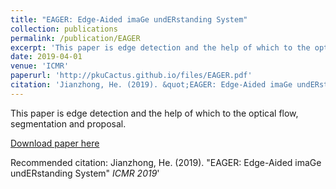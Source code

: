 ```yaml
---
title: "EAGER: Edge-Aided imaGe undERstanding System"
collection: publications
permalink: /publication/EAGER
excerpt: 'This paper is edge detection and the help of which to the optical flow, segmentation and proposal.'
date: 2019-04-01
venue: 'ICMR'
paperurl: 'http://pkuCactus.github.io/files/EAGER.pdf'
citation: 'Jianzhong, He. (2019). &quot;EAGER: Edge-Aided imaGe undERstanding System&quot; <i>ICMR 2019</i>'
---
```

This paper is edge detection and the help of which to the optical flow, segmentation and proposal.

[Download paper here](http://pkuCactus.github.io/files/EAGER.pdf)

Recommended citation: Jianzhong, He. (2019). &quot;EAGER: Edge-Aided imaGe undERstanding System&quot; <i>ICMR 2019</i>'